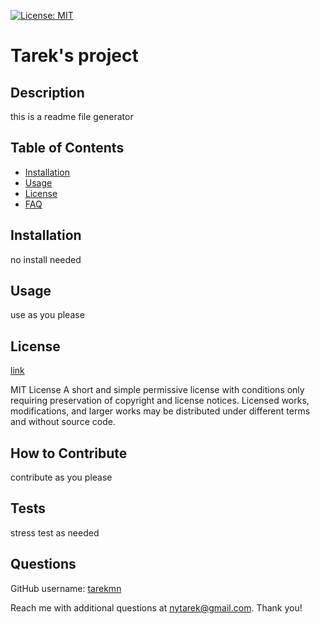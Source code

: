 
[![License: MIT](https://img.shields.io/badge/License-MIT-yellow.svg)](https://opensource.org/licenses/MIT)
    


# Tarek's project

## Description
this is a readme file generator 

## Table of Contents 
- [Installation](#installation)
- [Usage](#usage)
- [License](#license)
- [FAQ](#questions)

## Installation
no install needed 

## Usage
use as you please 

## License
[link](https://opensource.org/licenses/MIT)
    

MIT License
A short and simple permissive license with conditions only requiring preservation of copyright and license notices. Licensed works, modifications, and larger works may be distributed under different terms and without source code. 

## How to Contribute
contribute as you please 

## Tests
stress test as needed 


## Questions
GitHub username: [tarekmn](https://github.com/tarekmn)


Reach me with additional questions at nytarek@gmail.com. Thank you! 

  
   



